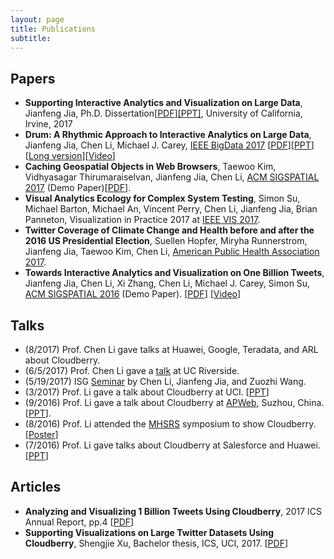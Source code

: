 ```yaml
---
layout: page
title: Publications
subtitle:
---
```


## Papers
* **Supporting Interactive Analytics and Visualization on Large Data**, Jianfeng Jia, Ph.D. Dissertation[[PDF](../img/jianfeng-thesis.pdf)][[PPT]](https://docs.google.com/presentation/d/1KWJRS0GFFAmHtVGktWrZ3KJbhg2SOWzT7v1h44Noh3E/edit?usp=sharing), University of California, Irvine, 2017
* **Drum: A Rhythmic Approach to Interactive Analytics on Large Data**, Jianfeng Jia, Chen Li, Michael J. Carey, [IEEE BigData 2017](http://cci.drexel.edu/bigdata/bigdata2017/index.html) [[PDF](../img/cloudberry-drum-query-slicing-camera-ready.pdf)][[PPT](../img/cloudberry-drum-slides-ieee-bigdata.pptx)][[Long version](../img/cloudberry-drum-query-slicing-long.pdf)][[Video](https://youtu.be/gztxneqSIDE)]
* **Caching Geospatial Objects in Web Browsers**, Taewoo Kim, Vidhyasagar Thirumaraiselvan, Jianfeng Jia, Chen Li, [ACM SIGSPATIAL 2017](http://sigspatial2017.sigspatial.org) (Demo Paper)[[PDF](../img/Caching_Geospatial_Objects_In_Web_Browsers.pdf)].
* **Visual Analytics Ecology for Complex System Testing**,
Simon Su, Michael Barton, Michael An, Vincent Perry, Chen Li, Jianfeng Jia, Brian Panneton, Visualization in Practice 2017 at [IEEE VIS 2017](http://ieeevis.org/year/2017/welcome).
* **Twitter Coverage of Climate Change and Health before and after the 2016 US Presidential Election**, Suellen Hopfer, Miryha Runnerstrom, Jianfeng Jia, Taewoo Kim, Chen Li, [American Public Health Association 2017](https://apha.confex.com/apha/2017/meetingapp.cgi).
* **Towards Interactive Analytics and Visualization on One Billion Tweets**,
Jianfeng Jia, Chen Li, Xi Zhang, Chen Li, Michael J. Carey, Simon Su, [ACM SIGSPATIAL 2016](http://sigspatial2016.sigspatial.org) (Demo Paper).
[[PDF](https://chenli.ics.uci.edu//wp-content/uploads/chenli/2016/11/Cloudberry-ACM-GIS2016.pdf)]
[[Video](https://www.youtube.com/watch?v=XwlRm0jcsU4)]

## Talks
* (8/2017) Prof. Chen Li gave talks at Huawei, Google, Teradata, and ARL about Cloudberry.
* (6/5/2017) Prof. Chen Li gave a [talk](https://docs.google.com/presentation/d/1PSfPgPIv5uXKCCMRokmwkOX_HTK59X_2yQ8eR-Vmk9s/edit?usp=sharing) at UC Riverside.
* (5/19/2017) ISG [Seminar](https://docs.google.com/presentation/d/1MhUG--KTY77d_JuZ7bpEiHdjLGoPixEGhNELz0xhYIE/edit?usp=sharing) by Chen Li, Jianfeng Jia, and Zuozhi Wang.
* (3/2017) Prof. Li gave a talk about Cloudberry at UCI. [[PPT](../img/Cloudberry20170324.pptx)]
* (9/2016) Prof. Li gave a talk about Cloudberry at [APWeb](http://ada.suda.edu.cn/apweb2016), Suzhou, China. [[PPT](https://chenli.ics.uci.edu//wp-content/uploads/chenli/2016/09/cloudberry-apweb-201609.pptx)].
* (8/2016) Prof. Li attended the [MHSRS](https://mhsrs.amedd.army.mil/SitePages/Home.aspx) symposium to show Cloudberry. [[Poster](https://chenli.ics.uci.edu//wp-content/uploads/chenli/2016/08/2016-Army-MHSRS-Workshop-Poster.pdf)]
* (7/2016) Prof. Li gave talks about Cloudberry at Salesforce and Huawei.[[PPT](https://chenli.ics.uci.edu//wp-content/uploads/chenli/2016/08/asterixdb-cloudberry-chenli-201607.pptx)]


## Articles
* **Analyzing and Visualizing 1 Billion Tweets Using Cloudberry**, 2017 ICS Annual Report, pp.4 [[PDF](http://www.ics.uci.edu/about/annualreport/2017/UCI_2017_Year_In_Review_Final-Web.pdf)]
* **Supporting Visualizations on Large Twitter Datasets Using Cloudberry**,
Shengjie Xu, Bachelor thesis, ICS, UCI, 2017.
[[PDF](../img/Supporting-Visualizations-on-Large-Twitter-Datasets-Using-Cloudberry.pdf)]
